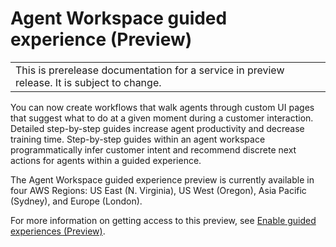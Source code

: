 # Agent Workspace guided experience \(Preview\)<a name="step-by-step-guided-experiences"></a>


|  | 
| --- |
| This is prerelease documentation for a service in preview release\. It is subject to change\. | 

You can now create workflows that walk agents through custom UI pages that suggest what to do at a given moment during a customer interaction\. Detailed step\-by\-step guides increase agent productivity and decrease training time\. Step\-by\-step guides within an agent workspace programmatically infer customer intent and recommend discrete next actions for agents within a guided experience\.

The Agent Workspace guided experience preview is currently available in four AWS Regions: US East \(N\. Virginia\), US West \(Oregon\), Asia Pacific \(Sydney\), and Europe \(London\)\.

For more information on getting access to this preview, see [Enable guided experiences \(Preview\)](enable-guided-experiences-sg.md)\.